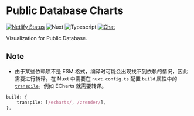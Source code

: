 # Public Database Charts

[![Netlify Status](https://api.netlify.com/api/v1/badges/6cc584a0-55a8-4bab-8095-01225bea815c/deploy-status)](https://app.netlify.com/sites/public-database-charts/deploys)
![Nuxt](https://img.shields.io/badge/Nuxt-3.4-brightgreen)
![Typescript](https://img.shields.io/badge/TypeScript-4.9-brightgreen)
[![Chat](https://img.shields.io/badge/chat-on%20discord-7289da.svg?sanitize=true)](https://chat.imzbb.cc)

Visualization for Public Database.

## Note

- 由于某些依赖项不是 ESM 格式，编译时可能会出现找不到依赖的情况，因此需要进行转译。在 Nuxt 中需要在 `nuxt.config.ts` 配置 `build` 属性中的 [`transpile`](https://nuxt.com/docs/api/configuration/nuxt-config#transpile)。例如 ECharts 就需要转译。

```ts
build: {
    transpile: [/echarts/, /zrender/],
},
```
